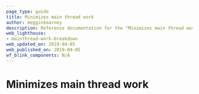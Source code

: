```yaml
---
page_type: guide
title: Minimizes main thread work
author: megginkearney
description: Reference documentation for the "Minimizes main thread work" Lighthouse audit.
web_lighthouse:
- mainthread-work-breakdown
web_updated_on: 2019-04-05
web_published_on: 2019-04-05
wf_blink_components: N/A
---
```


# Minimizes main thread work